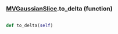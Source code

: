 ### [MVGaussianSlice](MVGaussianSlice.md).to_delta (function)


```py

def to_delta(self)

```



        

